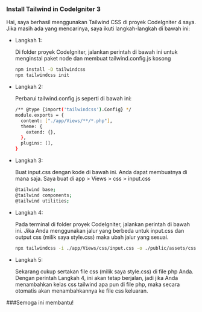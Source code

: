 ### Install Tailwind in CodeIgniter 3 

Hai,
saya berhasil menggunakan Tailwind CSS di proyek CodeIgniter 4 saya. Jika masih ada yang mencarinya, saya ikuti langkah-langkah di bawah ini:

- Langkah 1:

  Di folder proyek CodeIgniter, jalankan perintah di bawah ini untuk menginstal paket node dan membuat tailwind.config.js kosong

  ```bash
  npm install -D tailwindcss
  npx tailwindcss init
  ```
  
- Langkah 2:

  Perbarui  tailwind.config.js seperti di bawah ini:

  ```bash
  /** @type {import('tailwindcss').Config} */
  module.exports = {
    content: ["./app/Views/**/*.php"],
    theme: {
      extend: {},
    },
    plugins: [],
  }
  ```
  
- Langkah 3:

  Buat input.css dengan kode di bawah ini. Anda dapat membuatnya di mana saja. Saya buat di app > Views > css > input.css

  ```bash
  @tailwind base;
  @tailwind components;
  @tailwind utilities;
  ```
  
- Langkah 4:

  Pada terminal di folder proyek CodeIgniter, jalankan perintah di bawah ini. Jika Anda menggunakan jalur yang berbeda untuk input.css dan output css (milik saya style.css) maka ubah jalur yang sesuai.

  ```bash
  npx tailwindcss -i ./app/Views/css/input.css -o ./public/assets/css/styles.css --watch
  ```
  
- Langkah 5:
 
  Sekarang cukup sertakan file css (milik saya style.css) di file php Anda. Dengan perintah Langkah 4, ini akan tetap berjalan, jadi jika Anda menambahkan kelas css tailwind apa pun di file php, maka secara otomatis akan menambahkannya ke file css keluaran.

###Semoga ini membantu!
